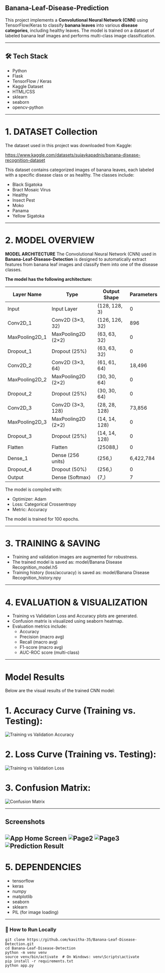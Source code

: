 ## Banana-Leaf-Disease-Prediction
This project implements a **Convolutional Neural Network (CNN)** 
using TensorFlow/Keras to classify **banana leaves** into 
various **disease categories**, including healthy leaves. The 
model is trained on a dataset of labeled banana leaf images 
and performs multi-class image classification.

---
## 🛠️ Tech Stack

- Python
- Flask
- TensorFlow / Keras
- Kaggle Dataset
- HTML/CSS
- sklearn
- seaborn
- opencv-python
---
# 1. DATASET Collection 

The dataset used in this project was downloaded from Kaggle:

https://www.kaggle.com/datasets/sujaykapadnis/banana-disease-recognition-dataset

This dataset contains categorized images of banana leaves, each labeled with a specific disease class or as healthy. The classes include:

- Black Sigatoka
- Bract Mosaic Virus
- Healthy
- Insect Pest
- Moko
- Panama
- Yellow Sigatoka
---
# 2. MODEL OVERVIEW
**MODEL ARCHITECTURE**
The Convolutional Neural Network (CNN) used in **Banana-Leaf-Disease-Detection**
is designed to automatically extract features from banana 
leaf images and classify them into one of the disease classes.

**The model has the following architecture:**

Layer Name         | Type               | Output Shape       | Parameters
------------------ | ------------------ | ------------------ | ----------
Input              | Input Layer        | (128, 128, 3)      | 0
Conv2D_1           | Conv2D (3×3, 32)   | (126, 126, 32)     | 896
MaxPooling2D_1     | MaxPooling2D (2×2) | (63, 63, 32)       | 0
Dropout_1          | Dropout (25%)      | (63, 63, 32)       | 0
Conv2D_2           | Conv2D (3×3, 64)   | (61, 61, 64)       | 18,496
MaxPooling2D_2     | MaxPooling2D (2×2) | (30, 30, 64)       | 0
Dropout_2          | Dropout (25%)      | (30, 30, 64)       | 0
Conv2D_3           | Conv2D (3×3, 128)  | (28, 28, 128)      | 73,856
MaxPooling2D_3     | MaxPooling2D (2×2) | (14, 14, 128)      | 0
Dropout_3          | Dropout (25%)      | (14, 14, 128)      | 0
Flatten            | Flatten            | (25088,)           | 0
Dense_1            | Dense (256 units)  | (256,)             | 6,422,784
Dropout_4          | Dropout (50%)      | (256,)             | 0
Output             | Dense (Softmax)    | (7,)               | 7

The model is compiled with:
- Optimizer: Adam
- Loss: Categorical Crossentropy
- Metric: Accuracy

The model is trained for 100 epochs.

---
# 3. TRAINING & SAVING

- Training and validation images are augmented for robustness.
- The trained model is saved as:
    model/Banana Disease Recognition_model.h5
- Training history (loss/accuracy) is saved as:
    model/Banana Disease Recognition_history.npy

---
# 4. EVALUATION & VISUALIZATION

- Training vs Validation Loss and Accuracy plots are generated.
- Confusion matrix is visualized using seaborn heatmap.
- Evaluation metrics include:
    - Accuracy
    - Precision (macro avg)
    - Recall (macro avg)
    - F1-score (macro avg)
    - AUC-ROC score (multi-class)
-----
# Model Results
Below are the visual results of the trained CNN model:

# 1. Accuracy Curve (Training vs. Testing):
   ![Training vs Validation Accuracy](Result/Banana%20Disease%20Recognition_Accuracy.jpg)

# 2. Loss Curve (Training vs. Testing):
   ![Training vs Validation Loss](Result/Banana%20Disease%20Recognition_Loss.jpg)

# 3. Confusion Matrix:
   ![Confusion Matrix](Result/Banana%20Disease%20Recognition_Confusion_Matrix.jpg)

--- 
## Screenshots

![App Home Screen](Result/Capture1.JPG)
![Page2](Result/Capture2.JPG)
![Page3](Result/Capture3.JPG)
![Prediction Result](Result/Capture4.JPG)
---
# 5. DEPENDENCIES

- tensorflow
- keras
- numpy
- matplotlib
- seaborn
- sklearn
- PIL (for image loading)
---
### 🧪 How to Run Locally
```
git clone https://github.com/kavitha-35/Banana-Leaf-Disease-Detection.git
cd Banana-Leaf-Disease-Detection
python -m venv venv
source venv/bin/activate  # On Windows: venv\Scripts\activate
pip install -r requirements.txt
python app.py
```

